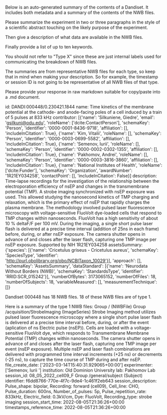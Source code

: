 
Below is an auto-generated summary of the contents of a Dandiset. It includes both metadata and a summary of the contents of the NWB files.

Please summarize the experiment in two or three paragraphs in the style of a scientific abstract touching on the likely purpose of the experiment.

Then give a description of what data are available in the NWB files.

Finally provide a list of up to ten keywords.

You should not refer to "Type X" since these are just internal labels used for communicating the breakdown of NWB files.

The summaries are from representative NWB files for each type, so keep that in mind when making your description. So for example, the timestamp or session ID is not going to be representative of all NWB files of that type.

Please provide your response in raw markdown suitable for copy/paste into a .md document.


id: DANDI:000448/0.230421.1844
name: Time kinetics of the membrane potential at the cathode- and anode-facing poles of a cell induced by a train of 5 pulses at 833 kHz
contributor: [{'name': 'Silkuniene, Giedre', 'email': 'gsilkuni@odu.edu', 'roleName': ['dcite:ContactPerson'], 'schemaKey': 'Person', 'identifier': '0000-0001-8436-9718', 'affiliation': [], 'includeInCitation': True}, {'name': 'Kim, Vitalii', 'roleName': [], 'schemaKey': 'Person', 'identifier': '0000-0003-0699-5582', 'affiliation': [], 'includeInCitation': True}, {'name': 'Semenov, Iurii', 'roleName': [], 'schemaKey': 'Person', 'identifier': '0000-0002-0302-1355', 'affiliation': [], 'includeInCitation': True}, {'name': 'Pakhomov, Andrei', 'roleName': [], 'schemaKey': 'Person', 'identifier': '0000-0003-3816-3860', 'affiliation': [], 'includeInCitation': True}, {'name': 'National Institutes of Health', 'roleName': ['dcite:Funder'], 'schemaKey': 'Organization', 'awardNumber': '1R21EY034258', 'contactPoint': [], 'includeInCitation': False}]
description: Time-lapse recordings for the investigation of the relationship between the electroporation efficiency of nsEP and changes in the transmembrane potential (TMP). A strobe imaging synchronized with nsEP exposure was used.  This allowed studying the nanosecond kinetics of TMP charging and relaxation, which is the primary effect of nsEP that rapidly charges the plasma membrane. The methodology involved pulsed laser fluorescence microscopy with voltage-sensitive FluoVolt dye-loaded cells that respond to TMP changes within nanoseconds. FluoVolt has a high sensitivity of about 10 % deltaF/F per 100 mV. During the imaging, a single short pulse laser flash is delivered at a precise time interval (addition of 25ns in each frame) before, during, or after nsEP exposure. The camera shutter opens in advance of and closes after the laser flash, capturing one TMP image per nsEP exposure. Supported by NIH 1R21EY034258
assetsSummary: {'species': [{'name': 'Cricetulus griseus - Cricetulus aureus', 'schemaKey': 'SpeciesType', 'identifier': 'http://purl.obolibrary.org/obo/NCBITaxon_10029'}], 'approach': [], 'schemaKey': 'AssetsSummary', 'dataStandard': [{'name': 'Neurodata Without Borders (NWB)', 'schemaKey': 'StandardsType', 'identifier': 'RRID:SCR_015242'}], 'numberOfBytes': 3173065152, 'numberOfFiles': 18, 'numberOfSubjects': 18, 'variableMeasured': [], 'measurementTechnique': []}

Dandiset 000448 has 18 NWB files.
18 of these NWB files are of type 1.


Here is a summary of the type 1 NWB files:
  Group / (NWBFile) 
  Group /acquisition/StrobeImaging (ImageSeries) Strobe Imaging method utilizes pulsed laser fluorescence microscopy where a single short pulse laser flash is delivered at a precise time interval before, during, or after the event (aplication of ns Electric pulse (nsEP)). Cells are loaded with a voltage-sensitive FluoVolt dye, which responds to Transmembrane Membrane Potential (TMP) changes within nanoseconds. The camera shutter opens in advance of and closes after the laser flash, capturing one TMP image per event (nsEP exposure). Multiple nsEP and laser flash combinations are delivered with programmed time interval increments (+25 ns) or decrements (-25 ns), to capture the time course of TMP during and after nsEP.
  file_create_date: ['2023-03-14T15:40:31.929065+00:00']
  experimenter: ['Semenov, Iurii ']
  institution: Old Dominion University
  lab: Pakhomov Lab
  session_id: 08_05_2022_cell09_F
  Group /general/subject (Subject) 
  identifier: f6dd8766-770e-4f7c-9de4-1c461f2eb643
  session_description: Pulse_shape: bipolar, Recording: forward (cell09), Cell_line: CHO, Pulse_duration: 600ns, Number_of_pulses: 5p, Pulse_repetition_rate: 833kHz, Electric_field: 0.3kV/cm, Dye: FluoVolt, Recording_type: strobe imaging
  session_start_time: 2022-08-05T21:36:26+00:00
  timestamps_reference_time: 2022-08-05T21:36:26+00:00
